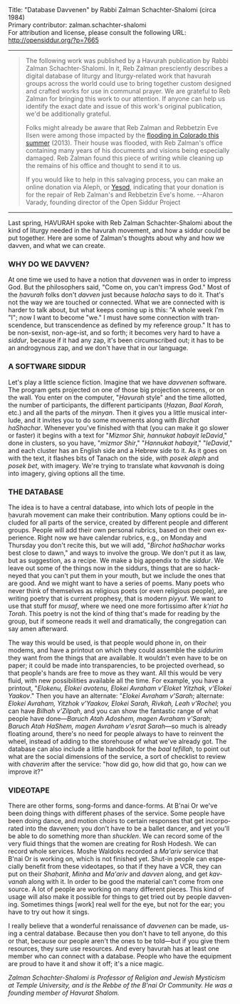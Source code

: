 <html>
<head></head>
<body>
Title: "Database Davvenen" by Rabbi Zalman Schachter-Shalomi (circa 1984)<br />
Primary contributor: zalman.schachter-shalomi<br />
For attribution and license, please consult the following URL: <a href="http://opensiddur.org/?p=7665">http://opensiddur.org/?p=7665</a>
<p />
<hr />

<blockquote>The following work was published by a Havurah publication by Rabbi Zalman Schachter-Shalomi. In it, Reb Zalman presciently describes a digital database of liturgy and liturgy-related work that havurah groups across the world could use to bring together custom designed and crafted works for use in communal prayer. We are grateful to Reb Zalman for bringing this work to our attention. If anyone can help us identify the exact date and issue of this work's original publication, we'd be additionally grateful.

Folks might already be aware that Reb Zalman and Rebbetzin Eve Ilsen were among those impacted by the <a href="http://boulderjewishnews.org/flood">flooding in Colorado this summer</a> (2013). Their house was flooded, with Reb Zalman's office containing many years of his documents and visions being especially damaged. Reb Zalman found this piece of writing while cleaning up the remains of his office and thought to send it to us.

If you would like to help in this salvaging process, you can make an online donation via Aleph, or <a href="http://www.rzlp.org/Yesod-RZLP/Donate.html">Yesod</a>, indicating that your donation is for the repair of Reb Zalman's and Rebbetzin Eve's home. --Aharon Varady, founding director of the Open Siddur Project</blockquote>

<hr />

<div class="english" lang="en">
Last spring, HAVURAH spoke with Reb Zalman Schachter-Shalomi about the kind of liturgy needed in the havurah movement, and how a siddur could be put together. Here are some of Zalman's thoughts about why and how we davven, and what we can create.
<h3><strong>WHY DO WE DAVVEN?</strong></h3>
At one time we used to have a notion that <em>davvenen</em> was in order to impress God. But the philosophers said, "Come on, you can't impress God." Most of the <em>ḥavurah</em> folks don't <em>davven</em> just because <em>halacha</em> says to do it. That's not the way we are touched or connected. What we are connected with is harder to talk about, but what keeps coming up is this: "A whole week I'm "I"; now I want to become "we." I must have some connection with transcendence, but transcendence as defined by my reference group." It has to be non-sexist, non-age-ist, and so forth; it becomes very hard to have a <em>siddur</em>, because if it had any zap, it's been circumscribed out; it has to be an androgynous zap, and we don't have that in our language.
<h3><strong>A SOFTWARE SIDDUR</strong></h3>
Let's play a little science fiction. Imagine that we have <em>davvenen</em> software. The program gets projected on one of those big projection screens, or on the wall. You enter on the computer, "<em>Ḥavurah</em> style" and the time allotted, the number of participants, the different participants (<em>Ḥazan</em>, <em>Baal Korah</em>, etc.) and all the parts of the <em>minyan</em>. Then it gives you a little musical interlude, and it invites you to do some movements along with <em>Birchat haShachar</em>. Whenever you've finished with that (you can make it go slower or faster) it begins with a text for "<em>Mizmor Shir, hannukat habayit leDavid</em>," done in clusters, so you have, "<em>mizmor Shir</em>," "<em>Hannukat habayit</em>," "<em>leDavid</em>," and each cluster has an English side and a Hebrew side to it. As it goes on with the text, it flashes bits of Tanach on the side, with <em>posek aleph</em> and <em>posek bet</em>, with imagery. We're trying to translate what <em>kavvanah</em> is doing into imagery, giving options all the time.
<h3><strong>THE DATABASE</strong></h3>
The idea is to have a central database, into which lots of people in the ḥavurah movement can make their contribution. Many options could be included for all parts of the service, created by different people and different groups. People will add their own personal rubrics, based on their own experience. Right now we have calendar rubrics, e.g., on Monday and Thursday you don't recite this, but we will add, "<em>Birchot haShachar</em> works best close to dawn," and ways to involve the group. We don't put it as law, but as suggestion, as a recipe. We make a big appendix to the <em>siddur</em>. We leave out some of the things now in the siddurs, things that are so hackneyed that you can't put them in your mouth, but we include the ones that are good. And we might want to have a series of poems. Many poets who never think of themselves as religious poets (or even religious people), are writing poetry that is current prophesy, that is modern <em>piyyut</em>. We want to use that stuff for <em>musaf</em>, where we need one more fortissimo after <em>k'riat ha Torah</em>. This poetry is not the kind of thing that's made for reading by the group, but if someone reads it well and dramatically, the congregation can say amen afterward.

The way this would be used, is that people would phone in, on their modems, and have a printout on which they could assemble the <em>siddurim</em> they want from the things that are available. It wouldn't even have to be on paper; it could be made into transparencies, to be projected overhead, so that people's hands are free to move as they want. All this would be very fluid, with new possibilities available all the time. For example, you have a printout, "<em>Elokenu, Elokei avotenu, Elokei Avraham v'Eloket Yitzhak, v'Elokei Yaakov</em>." Then you have an alternate: "<em>Elokei Avraham v'Sarah</em>; alternate: <em>Elokei Avraham, Yitzhok v'Yaakov, Elokei Sarah, Rivkah, Leah v'Rochel</em>; you can have <em>Bilhah v'Zilpah</em>, and you can show the fantastic range of what people have done—<em>Baruch Atah Adoshem, magen Avraham v'Sarah; Baruch Atah HaShem, magen Avraham v'esrat Sarah</em>—so much is already floating around, there's no need for people always to have to reinvent the wheel, instead of adding to the storehouse of what we've already got. The database can also include a little handbook for the <em>baal tefillah</em>, to point out what are the social dimensions of the service, a sort of checklist to review with <em>chaverim</em> after the service: "how did go, how did that go, how can we improve it?"
<h3><strong>VIDEOTAPE</strong></h3>
There are other forms, song-forms and dance-forms. At B'nai Or we've been doing things with different phases of the service. Some people have been doing dance, and motion choirs to certain responses that get incorporated into the davvenen; you don't have to be a ballet dancer, and yet you'll be able to do something more than <em>shucklen</em>. We can record some of the very fluid things that the women are creating for Rosh Hodesh. We can record whole services. Moshe Waldoks recorded a <em>Ma'ariv</em> service that B'nai Or is working on, which is not finished yet. Shut-in people can especially benefit from these videotapes, so that if they have a VCR, they can put on their <em>Shaḥarit</em>, <em>Minha</em> and <em>Ma'ariv</em> and <em>davven</em> along, and get <em>kavvanah</em> along with it. In order to be good the material can't come from one source. A lot of people are working on many different pieces. This kind of usage will also make it possible for things to get tried out by people davvening. Sometimes things [work] real well for the eye, but not for the ear; you have to try out how it sings.

I really believe that a wonderful renaissance of <em>davvenen</em> can be made, using a central database. Because then you don't have to tell anyone, do this or that, because our people aren't the ones to be told—but if you give them resources, they sure use resources. And every ḥavurah has at least one member who can connect with a database. People who have the equipment are proud to have it and show it off; it's a nice magic.
</div>

<em>Zalman Schachter-Shalomi is Professor of Religion and Jewish Mysticism at Temple University, and is the Rebbe of the B'nai Or Community. He was a founding member of Havurat Shalom.</em>


</body>
</html>